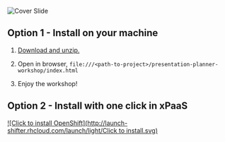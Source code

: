 ![Cover Slide](https://raw.githubusercontent.com/eschabell/presentation-planner-workshop/master/cover.png)

Option 1 - Install on your machine
----------------------------------
1. [Download and unzip.](https://github.com/eschabell/presentation-planner-workshop/archive/master.zip)

2. Open in browser, `file:///<path-to-project>/presentation-planner-workshop/index.html`

3. Enjoy the workshop! 


Option 2 - Install with one click in xPaaS
------------------------------------------
[![Click to install OpenShift](http://launch-shifter.rhcloud.com/launch/light/Click to install.svg)](https://openshift.redhat.com/app/console/application_type/custom?&cartridges[]=php-5.4&initial_git_url=https://github.com/eschabell/openshift-planner-workshop.git&name=plannerworkshop)

